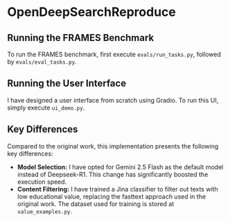 # OpenDeepSearchReproduce

## Running the FRAMES Benchmark

To run the FRAMES benchmark, first execute `evals/run_tasks.py`, followed by `evals/eval_tasks.py`. 

## Running the User Interface

I have designed a user interface from scratch using Gradio. To run this UI, simply execute `ui_demo.py`.

## Key Differences

Compared to the original work, this implementation presents the following key differences:

- **Model Selection:** I have opted for Gemini 2.5 Flash as the default model instead of Deepseek-R1. This change has significantly boosted the execution speed.
- **Content Filtering:** I have trained a Jina classifier to filter out texts with low educational value, replacing the fasttext approach used in the original work. The dataset used for training is stored at `value_examples.py`.